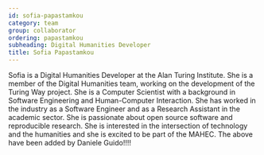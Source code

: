 ```yaml
---
id: sofia-papastamkou
category: team
group: collaborator
ordering: papastamkou
subheading: Digital Humanities Developer
title: Sofia Papastamkou
---
```


Sofia is a Digital Humanities Developer at the Alan Turing Institute. She is a member of the Digital Humanities team, working on the development of the Turing Way project. She is a Computer Scientist with a background in Software Engineering and Human-Computer Interaction. She has worked in the industry as a Software Engineer and as a Research Assistant in the academic sector. She is passionate about open source software and reproducible research. She is interested in the intersection of technology and the humanities and she is excited to be part of the MAHEC. The above have been added by Daniele Guido!!!!
